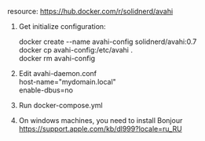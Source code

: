 
   resource: https://hub.docker.com/r/solidnerd/avahi

1. Get initialize configuration:  
  
   docker create --name avahi-config solidnerd/avahi:0.7  
   docker cp avahi-config:/etc/avahi .  
   docker rm avahi-config  
  
  
2. Edit avahi-daemon.conf  
host-name="mydomain.local"  
enable-dbus=no  
  
3. Run docker-compose.yml  
  
4. On windows machines, you need to install Bonjour  
https://support.apple.com/kb/dl999?locale=ru_RU  



